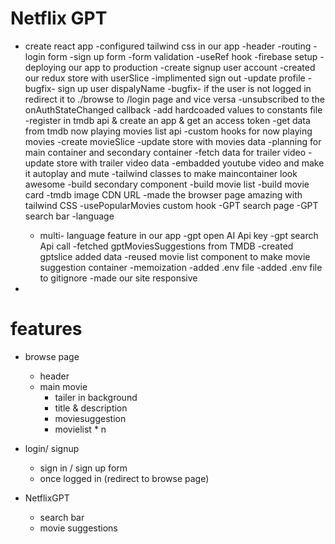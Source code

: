 # Netflix GPT

- create react app
  -configured tailwind css in our app
  -header
  -routing
  -login form
  -sign up form
  -form validation
  -useRef hook
  -firebase setup
  -deploying our app to production
  -create signup user account
  -created our redux store with userSlice
  -implimented sign out
  -update profile
  -bugfix- sign up user dispalyName
  -bugfix- if the user is not logged in redirect it to ./browse to /login page and vice versa
  -unsubscribed to the onAuthStateChanged callback
  -add hardcoaded values to constants file
  -register in tmdb api & create an app & get an access token
  -get data from tmdb now playing movies list api
  -custom hooks for now playing movies
  -create movieSlice
  -update store with movies data
  -planning for main container and secondary container
  -fetch data for trailer video
  -update store with trailer video data
  -embadded youtube video and make it autoplay and mute
  -tailwind classes to make maincontainer look awesome
  -build secondary component
  -build movie list
  -build movie card
  -tmdb image CDN URL
  -made the browser page amazing with tailwind CSS
  -usePopularMovies custom hook
  -GPT search page
  -GPT search bar
  -language

  - multi- language feature in our app
    -gpt open AI Api key
    -gpt search Api call
    -fetched gptMoviesSuggestions from TMDB
    -created gptslice added data
    -reused movie list component to make movie suggestion container
    -memoization
    -added .env file
    -added .env file to gitignore
    -made our site responsive

-

# features

- browse page

  - header
  - main movie
    - tailer in background
    - title & description
    - moviesuggestion
    - movielist \* n

- login/ signup

  - sign in / sign up form
  - once logged in (redirect to browse page)

- NetflixGPT
  - search bar
  - movie suggestions
